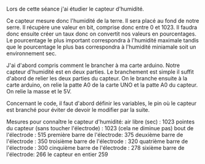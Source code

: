 

Lors de cette séance j'ai étudier le capteur d'humidité.

Ce capteur mesure donc l'humidité de la terre. Il sera placé au fond de notre serre.
Il récupère une valeur en bit, comprise donc entre 0 et 1023. Il faudra donc ensuite créer un taux donc on convertit nos valeurs en pourcentages. 
Le pourcentage le plus important correspondra à l'humidité maximale tandis que le pourcentage le plus bas correspondra à l'humidité miniamale soit un environnement sec.



J'ai d'abord compris comment le brancher à ma carte arduino. Notre capteur d'humidité est en deux parties.
Le branchement est simple il suffit d'abord de relier les deux parties du capteur. 
On le branche ensuite à la carte arduino, on relie la patte A0 de la carte UNO et la patte A0 du capteur. On relie la masse et le 5V.


Concernant le code, il faut d'abord définir les variables, le pin où le capteur est branché pour éviter de devoir le modifier par la suite. 



Mesures pour connaître le capteur d'humidité:
air libre (sec) : 1023
pointes du capteur (sans toucher l'électrode) : 1023 (cela ne diminue pas)
bout de l'électrode : 515
première barre de l'électrode: 375
deuxième barre de l'électrode : 350
troisième barre de l'électrode : 320
quatrième barre de l'électrode : 300
cinquième barre de l'électrode : 278
sixième barre de l'électrode: 266
le capteur en entier 259


